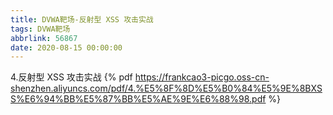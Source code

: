 ```yaml
---
title: DVWA靶场-反射型 XSS 攻击实战
tags: DVWA靶场
abbrlink: 56867
date: 2020-08-15 00:00:00
---
```

4.反射型 XSS 攻击实战
{% pdf https://frankcao3-picgo.oss-cn-shenzhen.aliyuncs.com/pdf/4.%E5%8F%8D%E5%B0%84%E5%9E%8BXSS%E6%94%BB%E5%87%BB%E5%AE%9E%E6%88%98.pdf %}